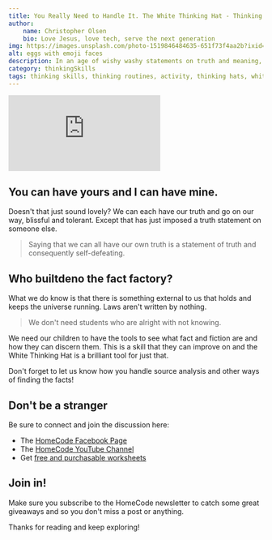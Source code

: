 ```yaml
---
title: You Really Need to Handle It. The White Thinking Hat - Thinking Made Visible Series
author:
    name: Christopher Olsen
    bio: Love Jesus, love tech, serve the next generation
img: https://images.unsplash.com/photo-1519846484635-651f73f4aa2b?ixid=MXwxMjA3fDB8MHxwaG90by1wYWdlfHx8fGVufDB8fHw%3D&ixlib=rb-1.2.1&auto=format&fit=crop&w=400
alt: eggs with emoji faces
description: In an age of wishy washy statements on truth and meaning, we need the white thinking hat more than ever! We need Truth!
category: thinkingSkills
tags: thinking skills, thinking routines, activity, thinking hats, white thinking hat
---
```

<iframe src="https://www.youtube.com/embed/f5C721K80y4" frameborder="0" allow="accelerometer; autoplay; clipboard-write; encrypted-media; gyroscope; picture-in-picture" allowfullscreen></iframe>

## You can have yours and I can have mine.
Doesn't that just sound lovely? We can each have our truth and go on our way, blissful and tolerant. Except that has just imposed a truth statement on someone else. 

> Saying that we can all have our own truth is a statement of truth and consequently self-defeating.

## Who builtdeno the fact factory?
What we do know is that there is something external to us that holds and keeps the universe running. Laws aren't written by nothing.

> We don't need students who are alright with not knowing. 

We need our children to have the tools to see what fact and fiction are and how they can discern them. This is a skill that they can improve on and the White Thinking Hat is a brilliant tool for just that.

Don't forget to let us know how you handle source analysis and other ways of finding the facts! 

## Don't be a stranger
Be sure to connect and join the discussion here:

+ The [HomeCode Facebook Page](https://facebook.com/homecodegeorge)
+ The [HomeCode YouTube Channel](https://www.youtube.com/channel/UCUtv80PwqNDHfvSMPcAXR_g)
+ Get [free and purchasable worksheets](https://teachingresources.co.za/vendors/mr-os-homecode-store/)

## Join in!

Make sure you subscribe to the HomeCode newsletter to catch some great giveaways and so you don't miss a post or anything.

Thanks for reading and keep exploring!
